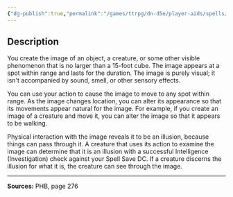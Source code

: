 ```yaml
---
{"dg-publish":true,"permalink":"/games/ttrpg/dn-d5e/player-aids/spells/level-1/silent-image/","tags":["TTRPG/DND/5e","verbal","somatic","material","concentration","Spell"],"noteIcon":""}
---
```



## Description
You create the image of an object, a creature, or some other visible phenomenon that is no larger than a 15-foot cube.
The image appears at a spot within range and lasts for the duration.
The image is purely visual; it isn't accompanied by sound, smell, or other sensory effects.

You can use your action to cause the image to move to any spot within range.
As the image changes location, you can alter its appearance so that its movements appear natural for the image.
For example, if you create an image of a creature and move it, you can alter the image so that it appears to be walking.

Physical interaction with the image reveals it to be an illusion, because things can pass through it.
A creature that uses its action to examine the image can determine that it is an illusion with a successful Intelligence (Investigation) check against your Spell Save DC.
If a creature discerns the illusion for what it is, the creature can see through the image.

---

**Sources:** PHB, page 276

